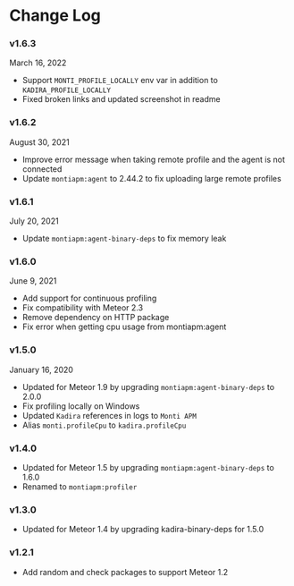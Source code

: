 # Change Log

### v1.6.3
March 16, 2022

* Support `MONTI_PROFILE_LOCALLY` env var in addition to `KADIRA_PROFILE_LOCALLY`
* Fixed broken links and updated screenshot in readme

### v1.6.2
August 30, 2021

* Improve error message when taking remote profile and the agent is not connected
* Update `montiapm:agent` to 2.44.2 to fix uploading large remote profiles

### v1.6.1
July 20, 2021

* Update `montiapm:agent-binary-deps` to fix memory leak

### v1.6.0
June 9, 2021

* Add support for continuous profiling
* Fix compatibility with Meteor 2.3
* Remove dependency on HTTP package
* Fix error when getting cpu usage from montiapm:agent

### v1.5.0
January 16, 2020

* Updated for Meteor 1.9 by upgrading `montiapm:agent-binary-deps` to 2.0.0
* Fix profiling locally on Windows
* Updated `Kadira` references in logs to `Monti APM`
* Alias `monti.profileCpu` to `kadira.profileCpu`

### v1.4.0

* Updated for Meteor 1.5 by upgrading `montiapm:agent-binary-deps` to 1.6.0
* Renamed to `montiapm:profiler`

### v1.3.0

* Updated for Meteor 1.4 by upgrading kadira-binary-deps for 1.5.0

### v1.2.1

* Add random and check packages to support Meteor 1.2
